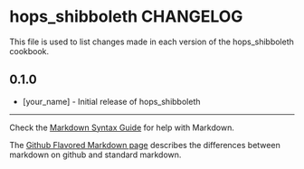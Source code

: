 # hops_shibboleth CHANGELOG

This file is used to list changes made in each version of the hops_shibboleth cookbook.

## 0.1.0
- [your_name] - Initial release of hops_shibboleth

- - -
Check the [Markdown Syntax Guide](http://daringfireball.net/projects/markdown/syntax) for help with Markdown.

The [Github Flavored Markdown page](http://github.github.com/github-flavored-markdown/) describes the differences between markdown on github and standard markdown.
